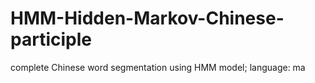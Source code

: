 # HMM-Hidden-Markov-Chinese-participle
complete Chinese word segmentation using HMM model; 
language: ma
